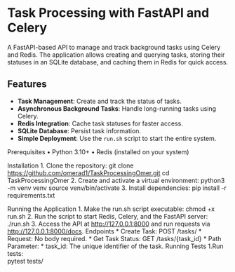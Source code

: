 # Task Processing with FastAPI and Celery

A FastAPI-based API to manage and track background tasks using Celery and Redis.
The application allows creating and querying tasks, 
storing their statuses in an SQLite database, and caching them in Redis for quick access.

## Features

- **Task Management**: Create and track the status of tasks.
- **Asynchronous Background Tasks**: Handle long-running tasks using Celery.
- **Redis Integration**: Cache task statuses for faster access.
- **SQLite Database**: Persist task information.
- **Simple Deployment**: Use the `run.sh` script to start the entire system.

Prerequisites
	•	Python 3.10+
	•	Redis (installed on your system)

Installation
	1.	Clone the repository:
		git clone https://github.com/omerad1/TaskProcessingOmer.git
		cd TaskProcessingOmer
	2.	Create and activate a virtual environment:
		python3 -m venv venv
		source venv/bin/activate
	3.	Install dependencies:
		pip install -r requirements.txt

Running the Application
	1.	Make the run.sh script executable:
		chmod +x run.sh
	2.	Run the script to start Redis, Celery, and the FastAPI server:
		./run.sh
	3.	Access the API at http://127.0.0.1:8000 and run requests via http://127.0.0.1:8000/docs.
Endpoints
	*	Create Task: POST /tasks/
		*	Request: No body required.
	*	Get Task Status: GET /tasks/{task_id}
		*	Path Parameter:
			*	task_id: The unique identifier of the task.
Running Tests
	1.Run tests:	
		pytest tests/